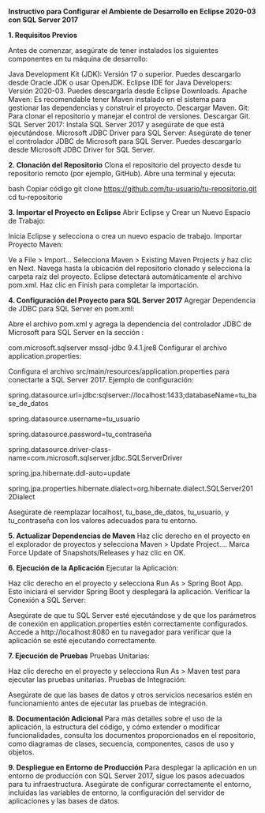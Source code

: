 **Instructivo para Configurar el Ambiente de Desarrollo en Eclipse 2020-03 con SQL Server 2017**

**1. Requisitos Previos**

Antes de comenzar, asegúrate de tener instalados los siguientes componentes en tu máquina de desarrollo:

Java Development Kit (JDK): Versión 17 o superior. Puedes descargarlo desde Oracle JDK o usar OpenJDK.
Eclipse IDE for Java Developers: Versión 2020-03. Puedes descargarla desde Eclipse Downloads.
Apache Maven: Es recomendable tener Maven instalado en el sistema para gestionar las dependencias y construir el proyecto. Descargar Maven.
Git: Para clonar el repositorio y manejar el control de versiones. Descargar Git.
SQL Server 2017: Instala SQL Server 2017 y asegúrate de que está ejecutándose.
Microsoft JDBC Driver para SQL Server: Asegúrate de tener el controlador JDBC de Microsoft para SQL Server. Puedes descargarlo desde Microsoft JDBC Driver for SQL Server.

**2. Clonación del Repositorio**
Clona el repositorio del proyecto desde tu repositorio remoto (por ejemplo, GitHub). Abre una terminal y ejecuta:

bash
Copiar código
git clone https://github.com/tu-usuario/tu-repositorio.git
cd tu-repositorio

**3. Importar el Proyecto en Eclipse**
Abrir Eclipse y Crear un Nuevo Espacio de Trabajo:

Inicia Eclipse y selecciona o crea un nuevo espacio de trabajo.
Importar Proyecto Maven:

Ve a File > Import...
Selecciona Maven > Existing Maven Projects y haz clic en Next.
Navega hasta la ubicación del repositorio clonado y selecciona la carpeta raíz del proyecto. Eclipse detectará automáticamente el archivo pom.xml.
Haz clic en Finish para completar la importación.

**4. Configuración del Proyecto para SQL Server 2017**
Agregar Dependencia de JDBC para SQL Server en pom.xml:

Abre el archivo pom.xml y agrega la dependencia del controlador JDBC de Microsoft para SQL Server en la sección <dependencies>:


<dependency>
    <groupId>com.microsoft.sqlserver</groupId>
    <artifactId>mssql-jdbc</artifactId>
    <version>9.4.1.jre8</version>
</dependency>
Configurar el archivo application.properties:

Configura el archivo src/main/resources/application.properties para conectarte a SQL Server 2017. Ejemplo de configuración:


spring.datasource.url=jdbc:sqlserver://localhost:1433;databaseName=tu_base_de_datos

spring.datasource.username=tu_usuario

spring.datasource.password=tu_contraseña

spring.datasource.driver-class-name=com.microsoft.sqlserver.jdbc.SQLServerDriver

spring.jpa.hibernate.ddl-auto=update

spring.jpa.properties.hibernate.dialect=org.hibernate.dialect.SQLServer2012Dialect

Asegúrate de reemplazar localhost, tu_base_de_datos, tu_usuario, y tu_contraseña con los valores adecuados para tu entorno.

**5. Actualizar Dependencias de Maven**
Haz clic derecho en el proyecto en el explorador de proyectos y selecciona Maven > Update Project....
Marca Force Update of Snapshots/Releases y haz clic en OK.

**6. Ejecución de la Aplicación**
Ejecutar la Aplicación:

Haz clic derecho en el proyecto y selecciona Run As > Spring Boot App. Esto iniciará el servidor Spring Boot y desplegará la aplicación.
Verificar la Conexión a SQL Server:

Asegúrate de que tu SQL Server esté ejecutándose y de que los parámetros de conexión en application.properties estén correctamente configurados.
Accede a http://localhost:8080 en tu navegador para verificar que la aplicación se esté ejecutando correctamente.

**7. Ejecución de Pruebas**
Pruebas Unitarias:

Haz clic derecho en el proyecto y selecciona Run As > Maven test para ejecutar las pruebas unitarias.
Pruebas de Integración:

Asegúrate de que las bases de datos y otros servicios necesarios estén en funcionamiento antes de ejecutar las pruebas de integración.

**8. Documentación Adicional**
Para más detalles sobre el uso de la aplicación, la estructura del código, y cómo extender o modificar funcionalidades, consulta los documentos proporcionados en el repositorio, como diagramas de clases, secuencia, componentes, casos de uso y objetos.

**9. Despliegue en Entorno de Producción**
Para desplegar la aplicación en un entorno de producción con SQL Server 2017, sigue los pasos adecuados para tu infraestructura. Asegúrate de configurar correctamente el entorno, incluidas las variables de entorno, la configuración del servidor de aplicaciones y las bases de datos.
